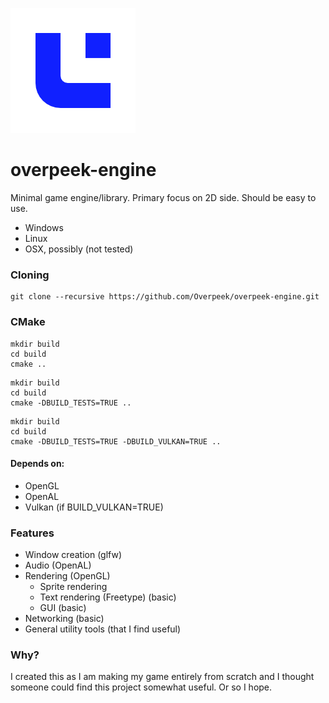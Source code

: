 ![Logo](/github/oe_logo.png)
# overpeek-engine
Minimal game engine/library.
Primary focus on 2D side.
Should be easy to use.
 - Windows
 - Linux
 - OSX, possibly (not tested)

### Cloning
```
git clone --recursive https://github.com/Overpeek/overpeek-engine.git
```

### CMake
```
mkdir build
cd build
cmake ..
```
```
mkdir build
cd build
cmake -DBUILD_TESTS=TRUE ..
```
```
mkdir build
cd build
cmake -DBUILD_TESTS=TRUE -DBUILD_VULKAN=TRUE ..
```

#### Depends on:
- OpenGL
- OpenAL
- Vulkan (if BUILD_VULKAN=TRUE)

### Features
- Window creation (glfw) 
- Audio (OpenAL) 
- Rendering (OpenGL)
    - Sprite rendering
    - Text rendering (Freetype) (basic) 
    - GUI (basic)
- Networking (basic)
- General utility tools (that I find useful)

### Why?
I created this as I am making my game entirely from scratch and I thought someone could find this project somewhat useful. Or so I hope.
